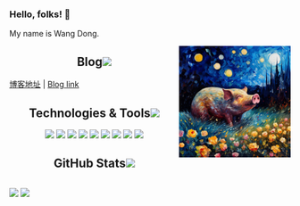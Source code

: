 ### Hello, folks! 👋

My name is Wang Dong.

<img align="right" src="./img/tldxdz.jpg" style="width:200px;">

<h2 align="center">Blog<img src="https://media.giphy.com/media/mGcNjsfWAjY5AEZNw6/giphy.gif" width="50"></h2>

[博客地址](https://w4ng3.github.io) | [Blog link](https://w4ng3.github.io)

<h2 align="center">Technologies & Tools<img src="https://media.giphy.com/media/mGcNjsfWAjY5AEZNw6/giphy.gif" width="50"></h2>

<p align="center">
<img src="https://img.shields.io/badge/-TypeScript-black?style=flat-square&logo=typescript"/>
<img src="https://img.shields.io/badge/-Nodejs-black?style=flat-square&logo=Node.js"/>
<img src="https://img.shields.io/badge/-vue-black?style=flat-square&logo=vue.js"/>
<img src="https://img.shields.io/badge/-Nestjs-black?style=flat-square&logo=Nestjs&logoColor=red"/>
<img src="https://img.shields.io/badge/-Flutter-black?style=flat-square&logo=flutter&logoColor=blue"/>
<img src="https://img.shields.io/badge/-React-black?style=flat-square&logo=react"/>
<img src="https://img.shields.io/badge/-MySQL-black?style=flat-square&logo=mysql&logoColor=red"/>
<img src="https://img.shields.io/badge/-Git-black?style=flat-square&logo=git"/>
<img src="https://img.shields.io/badge/-Docker-black?style=flat-square&logo=docker"/>
</p>


<h2 align="center">GitHub Stats<img src="https://media.giphy.com/media/mGcNjsfWAjY5AEZNw6/giphy.gif" width="50"></h2>
<div style="display:flex">

<p align = "center">
	<img src = "https://github-readme-stats.vercel.app/api/top-langs/?username=w4ng3&theme=radical&layout=compact&hide=html,text,Less">
	<img src = "https://github-readme-stats.vercel.app/api?username=w4ng3&show_icons=true&theme=tokyonight&line_height=20">
</p>
